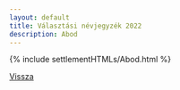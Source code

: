 ```yaml
---
layout: default
title: Választási névjegyzék 2022
description: Abod
---
```


{% include settlementHTMLs/Abod.html %}

[Vissza](./)